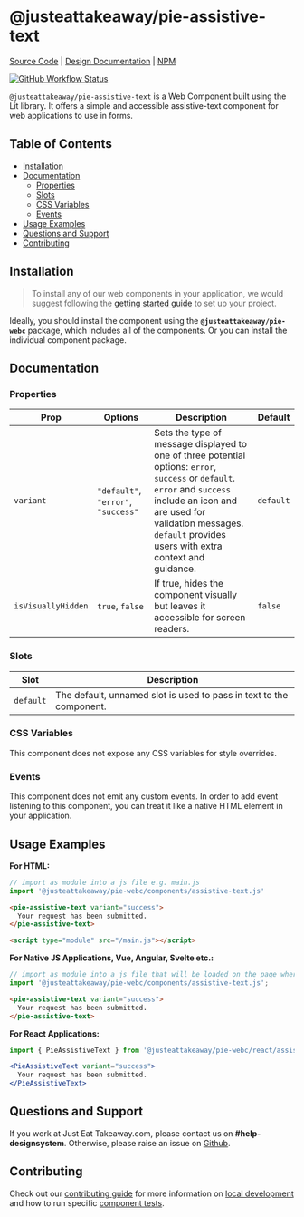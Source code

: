 # @justeattakeaway/pie-assistive-text
[Source Code](https://github.com/justeattakeaway/pie/tree/main/packages/components/pie-assistive-text) | [Design Documentation](https://pie.design/components/assistive-text) | [NPM](https://www.npmjs.com/package/@justeattakeaway/pie-assistive-text)

<p>
  <a href="https://www.npmjs.com/@justeattakeaway/pie-assistive-text">
    <img alt="GitHub Workflow Status" src="https://img.shields.io/npm/v/@justeattakeaway/pie-assistive-text.svg">
  </a>
</p>

`@justeattakeaway/pie-assistive-text` is a Web Component built using the Lit library. It offers a simple and accessible assistive-text component for web applications to use in forms.

## Table of Contents

- [Installation](#installation)
- [Documentation](#documentation)
  - [Properties](#properties)
  - [Slots](#slots)
  - [CSS Variables](#css-variables)
  - [Events](#events)
- [Usage Examples](#usage-examples)
- [Questions and Support](#questions-and-support)
- [Contributing](#contributing)

## Installation

> To install any of our web components in your application, we would suggest following the [getting started guide](https://webc.pie.design/?path=/docs/introduction-getting-started--docs) to set up your project.

Ideally, you should install the component using the **`@justeattakeaway/pie-webc`** package, which includes all of the components. Or you can install the individual component package.

## Documentation

### Properties

| Prop              | Options                           | Description                                                                                                                                                                                                                                   | Default   |
|-------------------|------------------------------------|-----------------------------------------------------------------------------------------------------------------------------------------------------------------------------------------------------------------------------------------------|-----------|
| `variant`         | `"default"`, `"error"`, `"success"` | Sets the type of message displayed to one of three potential options: `error`, `success` or `default`. `error` and `success` include an icon and are used for validation messages. `default` provides users with extra context and guidance. | `default` |
| `isVisuallyHidden`| `true`, `false`                    | If true, hides the component visually but leaves it accessible for screen readers.                                                                                                                                                           | `false`   |


### Slots

| Slot     | Description                                                  |
|----------|--------------------------------------------------------------|
| `default`| The default, unnamed slot is used to pass in text to the component. |

### CSS Variables
This component does not expose any CSS variables for style overrides.

### Events

This component does not emit any custom events. In order to add event listening to this component, you can treat it like a native HTML element in your application.

## Usage Examples

**For HTML:**

```js
// import as module into a js file e.g. main.js
import '@justeattakeaway/pie-webc/components/assistive-text.js'
```

```html
<pie-assistive-text variant="success">
  Your request has been submitted.
</pie-assistive-text>

<script type="module" src="/main.js"></script>
```

**For Native JS Applications, Vue, Angular, Svelte etc.:**

```js
// import as module into a js file that will be loaded on the page where the component is used.
import '@justeattakeaway/pie-webc/components/assistive-text.js';
```

```html
<pie-assistive-text variant="success">
  Your request has been submitted.
</pie-assistive-text>
```

**For React Applications:**

```jsx
import { PieAssistiveText } from '@justeattakeaway/pie-webc/react/assistive-text.js';

<PieAssistiveText variant="success">
  Your request has been submitted.
</PieAssistiveText>
```

## Questions and Support

If you work at Just Eat Takeaway.com, please contact us on **#help-designsystem**. Otherwise, please raise an issue on [Github](https://github.com/justeattakeaway/pie/issues).

## Contributing

Check out our [contributing guide](https://github.com/justeattakeaway/pie/wiki/Contributing-Guide) for more information on [local development](https://github.com/justeattakeaway/pie/wiki/Contributing-Guide#local-development) and how to run specific [component tests](https://github.com/justeattakeaway/pie/wiki/Contributing-Guide#testing).
